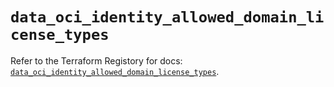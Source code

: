 # `data_oci_identity_allowed_domain_license_types`

Refer to the Terraform Registory for docs: [`data_oci_identity_allowed_domain_license_types`](https://registry.terraform.io/providers/oracle/oci/6.18.0/docs/data-sources/identity_allowed_domain_license_types).
